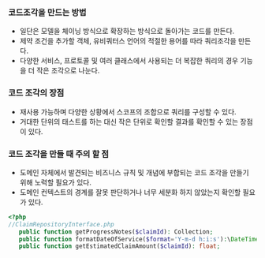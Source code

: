 ### 코드조각을 만드는 방법
- 일단은 모델을 체이닝 방식으로 확장하는 방식으로 돌아가는 코드를 만든다.
- 제약 조건을 추가할 객체, 유비쿼터스 언어의 적절한 용어를 따라 쿼리조각을 만든다.
- 다양한 서비스, 프로토콜 및 여러 클래스에서 사용되는 더 복잡한 쿼리의 경우 기능을 더 작은 조각으로 나눈다.


### 코드 조각의 장점
- 재사용 가능하며 다양한 상황에서 스코프의 조합으로 쿼리를 구성할 수 있다.
- 거대한 단위의 태스트를 하는 대신 작은 단위로 확인할 결과를 확인할 수 있는 장점이 있다.


### 코드 조각을 만들 때 주의 할 점
- 도메인 자체에서 발견되는 비즈니스 규칙 및 개념에 부합되는 코드 조각을 만들기 위해 노력할 필요가 있다.
- 도메인 컨텍스트의 경계를 잘못 판단하거나 너무 세분화 하지 않았는지 확인할 필요가 있다.

```php
<?php
//ClaimRepositoryInterface.php
   public function getProgressNotes($claimId): Collection;
   public function formatDateOfService($format='Y-m-d h:i:s'):\DateTimeImmutable;
   public function getEstimatedClaimAmount($claimId): float;
```
